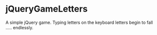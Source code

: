 # jQueryGameLetters

A simple jQuery game. Typing letters on the keyboard letters begin to fall ..... endlessly.
